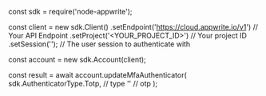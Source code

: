 const sdk = require('node-appwrite');

const client = new sdk.Client()
    .setEndpoint('https://cloud.appwrite.io/v1') // Your API Endpoint
    .setProject('&lt;YOUR_PROJECT_ID&gt;') // Your project ID
    .setSession(''); // The user session to authenticate with

const account = new sdk.Account(client);

const result = await account.updateMfaAuthenticator(
    sdk.AuthenticatorType.Totp, // type
    '<OTP>' // otp
);
